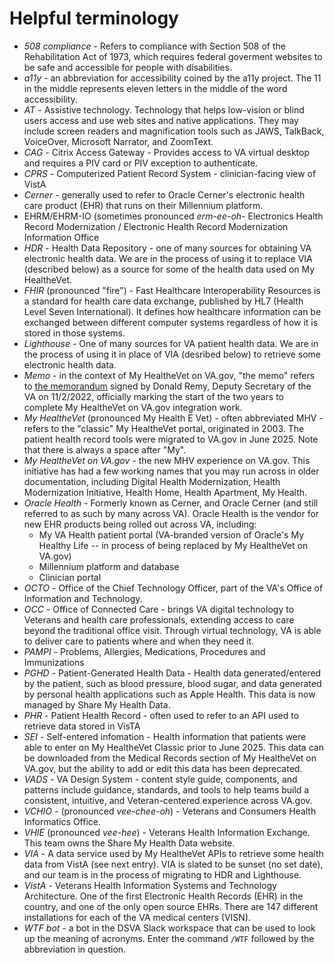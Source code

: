 # Helpful terminology
- _508 compliance_ - Refers to compliance with Section 508 of the Rehabilitation Act of 1973, which requires federal goverment websites to be safe and accessible for people with disabilities.
- _a11y_ - an abbreviation for accessibility coined by the a11y project.  The 11 in the middle represents eleven letters in the middle of the word accessibility.
- _AT_ - Assistive technology.  Technology that helps low-vision or blind users access and use web sites and native applications.  They may include screen readers and magnification tools such as JAWS, TalkBack, VoiceOver, Microsoft Narrator, and ZoomText.
- _CAG_ - Citrix Access Gateway - Provides access to VA virtual desktop and requires a PIV card or PIV exception to authenticate.
- _CPRS_ - Computerized Patient Record System - clinician-facing view of VistA
- _Cerner_ - generally used to refer to Oracle Cerner's electronic health care product (EHR) that runs on their Millennium platform.  
- EHRM/EHRM-IO (sometimes pronounced _erm-ee-oh_- Electronics Health Record Modernization / Electronic Health Record Modernization Information Office
- _HDR_ - Health Data Repository - one of many sources for obtaining VA electronic health data.  We are in the process of using it to replace VIA (described below) as a source for some of the health data used on My HealtheVet.
- _FHIR_ (pronounced "fire") - Fast Healthcare Interoperability Resources is a standard for health care data exchange, published by HL7 (Health Level Seven International).  It defines how healthcare information can be exchanged between different computer systems regardless of how it is stored in those systems.
- _Lighthouse_ - One of many sources for VA patient health data.  We are in the process of using it in place of VIA (desribed below) to retrieve some electronic health data.
- _Memo_ - in the context of My HealtheVet on VA.gov, "the memo" refers to [the memorandum](https://dsva.slack.com/files/U772MC9BQ/F049D5Q3WG2/depsec_signed_views___8149650.pdf) signed by Donald Remy, Deputy Secretary of the VA on 11/2/2022, officially marking the start of the two years to complete My HealtheVet on VA.gov integration work.  
- _My HealtheVet_ (pronounced My Health E Vet) - often abbreviated MHV - refers to the "classic" My HealtheVet portal, originated in 2003.  The patient health record tools were migrated to VA.gov in June 2025.  Note that there is always a space after "My". 
- _My HealtheVet on VA.gov_ - the new MHV experience on VA.gov.  This initiative has had a few working names that you may run across in older documentation, including Digital Health Modernization, Health Modernization Initiative, Health Home, Health Apartment, My Health.
- _Oracle Health_ - Formerly known as Cerner, and Oracle Cerner (and still referred to as such by many across VA).  Oracle Health is the vendor for new EHR products being rolled out across VA, including:
   -  My VA Health patient portal (VA-branded version of Oracle's My Healthy Life -- in process of being replaced by My HealtheVet on VA.gov)
   -  Millennium platform and database
   -  Clinician portal
- _OCTO_ - Office of the Chief Technology Officer, part of the VA's Office of Information and Technology.
- _OCC_ - Office of Connected Care - brings VA digital technology to Veterans and health care professionals, extending access to care beyond the traditional office visit. Through virtual technology, VA is able to deliver care to patients where and when they need it.
- _PAMPI_ - Problems, Allergies, Medications, Procedures and Immunizations
- _PGHD_ - Patient-Generated Health Data - Health data generated/entered by the patient, such as blood pressure, blood sugar, and data generated by personal health applications such as Apple Health.  This data is now managed by Share My Health Data.
- _PHR_ - Patient Health Record - often used to refer to an API used to retrieve data stored in VisTA
- _SEI_ - Self-entered infomation - Health information that patients were able to enter on My HealtheVet Classic prior to June 2025.   This data can be downloaded from the Medical Records section of My HealtheVet on VA.gov, but the ability to add or edit this data has been deprecated.
- _VADS_ - VA Design System - content style guide, components, and patterns include guidance, standards, and tools to help teams build a consistent, intuitive, and Veteran-centered experience across VA.gov.
- _VCHIO_ - (pronounced _vee-chee-oh_) - Veterans and Consumers Health Informatics Office.
- _VHIE_ (pronounced _vee-hee_) - Veterans Health Information Exchange.  This team owns the Share My Health Data website.
- _VIA_ - A data service used by My HealtheVet APIs to retrieve some health data from VistA (see next entry).  VIA is slated to be sunset (no set date), and our team is in the process of migrating to HDR and Lighthouse.
- _VistA_ - Veterans Health Information Systems and Technology Architecture.  One of the first Electronic Health Records (EHR) in the country, and one of the only open source EHRs.  There are 147 different installations for each of the VA medical centers (VISN). 
- _WTF bot_ - a bot in the DSVA Slack workspace that can be used to look up the meaning of acronyms.  Enter the command `/WTF` followed by the abbreviation in question.
